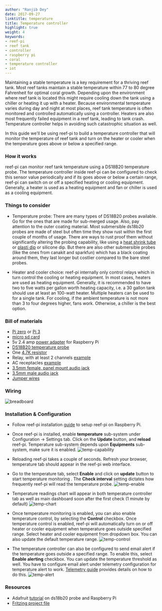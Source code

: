 ```yaml
---
author: "Ranjib Dey"
date: 2017-09-27
linktitle: temperature
title: Temperature controller
highlight: true
weight: 4
keywords:
- reef-pi
- reef tank
- controller
- raspberry pi
- coral
- temperature controller
- iot
---
```


Maintaining a stable temperature is a key requirement for a thriving reef tank. Most reef tanks maintain a stable temperature within 77 to 80 degree Fahrenheit for optimal coral growth. Depending upon the environment where reef tank is located this might require cooling down the tank using a chiller or heating it up with a heater. Because environmental temperature varies during day and night at most places, reef tank temperature is often monitored and controlled automatically using a controller. Heaters are also most frequently failed equipment in a reef tank, leading to tank crash. Temperature controller helps in avoiding such catastrophic situation as well.

In this guide we'll be using reef-pi to build a temperature controller that will monitor the temperature of reef tank and turn on the heater or cooler when the temperature goes above or below a specified range.

### How it works

reef-pi can monitor reef tank temperature using a DS18B20 temperature probe. The temperature controller inside reef-pi can be configured to check this sensor value periodically and if its goes above or below a certain range, reef-pi can switch on or off a specified heating or cooling equipment. Generally, a heater is used as a heating equipment and fan or chiller is used as a cooling equipment.

### Things to consider

- Temperature probe: There are many types of DS18B20 probes available. Go for the ones that are made for sub-merged usage. Also, pay attention to the outer coating material. Most submersible ds18b20 probes are made of steel but often time they show rust within the first couple of months of usage. There are ways to rust proof them without significantly altering the probing capability, like using a [heat shrink tube](https://www.adafruit.com/product/1020) or [plasti dip](https://www.amazon.com/dp/B00I9SK8XY/) or silicone dip. But there are also other submersible probes (like the ones from canakit and sparkfun) which has a black coating around them, they last longer but costlier compared to the bare steel probes.

- Heater and cooler choice: reef-pi internally only control relays which in turn control the cooling or heating equipment. In most cases, heaters are used as heating equipment. Generally, it is recommended to have two to five watts per gallon worth heating capacity, i.e. a 30 gallon tank should use at least an 100-watt heater. Multiple heaters can be used to for a single tank. For cooling, if the ambient temperature is not more than 3 to four degrees higher, fans work. Otherwise, a chiller is the best option.


### Bill of materials

- [Pi zero](https://www.adafruit.com/product/3400) or [Pi 3](https://www.adafruit.com/product/3055)
- [micro sd card](https://www.adafruit.com/product/2693)
- 5v 2.4 amp [power adapter](https://www.adafruit.com/product/1995) for Raspberry Pi
- [DS18B20 temperature probe](https://www.amazon.com/dp/B01B27R21Y/)
- One [4.7K resistor](https://www.amazon.com/dp/B072BL2VX1/)
- Relay, with at least 2 channels [example](https://www.amazon.com/dp/B00E0NTPP4)
- AC receptacles [example](https://www.amazon.com/gp/product/B002DQT5UK/)
- [3.5mm female, panel mount audio jack](https://www.amazon.com/dp/B013AP77T8)
- [3.5mm male audio jack](https://www.amazon.com/dp/B00MFRZ2SG/)
- [Jumper wires](https://www.amazon.com/dp/B00DJY4RS0)

### Wiring

![breadboard](/img/temperature/breadboard.png)


### Installation & Configuration

- Follow reef-pi installation [guide](../../general-guides/install) to setup reef-pi on Raspberry Pi.

- Once reef-pi is installed, enable **temperature** sub-system under Configuration -> Settings tab. Click on the **Update** button, and **reload** reef-pi. Temperature sub-system depends upon **Equipments** sub-system, make sure it is enabled.
![temp-capability](/img/temperature/temp-capability.png)

- Reloading reef-pi takes a couple of seconds. Refresh your browser, temperature tab should appear in the reef-pi web interface.

- Go to the temperature tab, select **Enable** and click on **update** button to start temperature monitoring . The **Check interval** setting dictates how frequently reef-pi will read the temperature probe.
![temp-enable](/img/temperature/temp-enable.png)

- Temperature readings chart will appear in both temperature controller tab as well as main dashboard soon after the first check (1 minute by default)
![temp-chart](/img/temperature/temp-chart.png)


- Once temperature monitoring is enabled, you can also enable temperature control, by selecting the **Control** checkbox. Once temperature control is enabled, reef-pi will automatically turn on or off heater or cooler equipment when temperature goes outside specified range. Select heater and cooler equipment from dropdown box. You can also update the default temperature range.
![temp-control](/img/temperature/temp-control.png)

- The temperature controller can also be configured to send email alert if the temperature goes outside a specified range. To enable this, select **Enable alerting** checkbox. You can update the temperature threshold as well. You have to configure email alert under telemetry configuration for temperature alert to work. [Telemetry guide](/build-guides/telemetry) provides details  on how to do this.
![temp-alert](/img/temperature/temp-alert.png)

### Resources

- Adafruit [tutorial](https://learn.adafruit.com/adafruits-raspberry-pi-lesson-11-ds18b20-temperature-sensing?view=all) on ds18b20 probe and Raspberry Pi
- [Fritzing project file](https://github.com/reef-pi/DesignFiles/raw/master/temperature.fzz)
